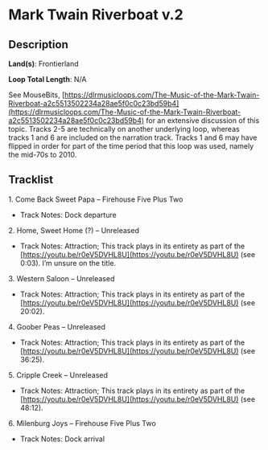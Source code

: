 # Mark Twain Riverboat v.2

## Description

**Land(s)**: Frontierland

**Loop Total Length**: N/A

See MouseBits, [https://dlrmusicloops.com/The-Music-of-the-Mark-Twain-Riverboat-a2c5513502234a28ae5f0c0c23bd59b4](https://dlrmusicloops.com/The-Music-of-the-Mark-Twain-Riverboat-a2c5513502234a28ae5f0c0c23bd59b4) for an extensive discussion of this topic. Tracks 2-5 are technically on another underlying loop, whereas tracks 1 and 6 are included on the narration track. Tracks 1 and 6 may have flipped in order for part of the time period that this loop was used, namely the mid-70s to 2010.

## Tracklist

1\. Come Back Sweet Papa – Firehouse Five Plus Two

- Track Notes: Dock departure

2\. Home, Sweet Home (?) – Unreleased

- Track Notes: Attraction; This track plays in its entirety as part of the [https://youtu.be/r0eV5DVHL8U](https://youtu.be/r0eV5DVHL8U) (see 0:03). I’m unsure on the title.

3\. Western Saloon – Unreleased

- Track Notes: Attraction; This track plays in its entirety as part of the [https://youtu.be/r0eV5DVHL8U](https://youtu.be/r0eV5DVHL8U) (see 20:02).

4\. Goober Peas – Unreleased

- Track Notes: Attraction; This track plays in its entirety as part of the [https://youtu.be/r0eV5DVHL8U](https://youtu.be/r0eV5DVHL8U) (see 36:25).

5\. Cripple Creek – Unreleased

- Track Notes: Attraction; This track plays in its entirety as part of the [https://youtu.be/r0eV5DVHL8U](https://youtu.be/r0eV5DVHL8U) (see 48:12).

6\. Milenburg Joys – Firehouse Five Plus Two

- Track Notes: Dock arrival
